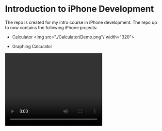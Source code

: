 # Introduction to iPhone Development

The repo is created for my intro course in iPhone development. The repo up to now contains the following iPhone projects:
- Calculator
<img src="./Calculator/Demo.png"/ width="320">

- Graphing Calculator
<video src="./GraphingCalculator/Demo.mp4" width="320" height="240">